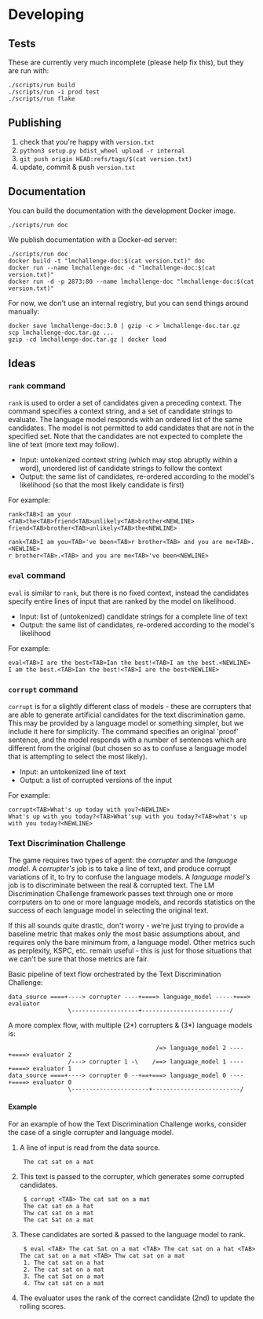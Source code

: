 # Developing

## Tests

These are currently very much incomplete (please help fix this), but they are run with:

    ./scripts/run build
    ./scripts/run -i prod test
    ./scripts/run flake

## Publishing

 1. check that you're happy with `version.txt`
 2. `python3 setup.py bdist_wheel upload -r internal`
 3. `git push origin HEAD:refs/tags/$(cat version.txt)`
 4. update, commit & push `version.txt`

## Documentation

You can build the documentation with the development Docker image.

    ./scripts/run doc

We publish documentation with a Docker-ed server:

    ./scripts/run doc
    docker build -t "lmchallenge-doc:$(cat version.txt)" doc
    docker run --name lmchallenge-doc -d "lmchallenge-doc:$(cat version.txt)"
    docker run -d -p 2873:80 --name lmchallenge-doc "lmchallenge-doc:$(cat version.txt)"

For now, we don't use an internal registry, but you can send things around manually:

    docker save lmchallenge-doc:3.0 | gzip -c > lmchallenge-doc.tar.gz
    scp lmchallenge-doc.tar.gz ...
    gzip -cd lmchallenge-doc.tar.gz | docker load

## Ideas

### `rank` command

`rank` is used to order a set of candidates given a preceding context. The command specifies a context string, and a set of candidate strings to evaluate. The language model responds with an ordered list of the same candidates. The model is not permitted to add candidates that are not in the specified set. Note that the candidates are not expected to complete the line of text (more text may follow).

 - Input: untokenized context string (which may stop abruptly within a word), unordered list of candidate strings to follow the context
 - Output: the same list of candidates, re-ordered according to the model's likelihood (so that the most likely candidate is first)

For example:

    rank<TAB>I am your <TAB>the<TAB>friend<TAB>unlikely<TAB>brother<NEWLINE>
	friend<TAB>brother<TAB>unlikely<TAB>the<NEWLINE>

    rank<TAB>I am you<TAB>'ve been<TAB>r brother<TAB> and you are me<TAB>.<NEWLINE>
	r brother<TAB>.<TAB> and you are me<TAB>'ve been<NEWLINE>

### `eval` command

`eval` is similar to `rank`, but there is no fixed context, instead the candidates specify entire lines of input that are ranked by the model on likelihood.

 - Input: list of (untokenized) candidate strings for a complete line of text
 - Output: the same list of candidates, re-ordered according to the model's likelihood

For example:

    eval<TAB>I are the best<TAB>Ian the best!<TAB>I am the best.<NEWLINE>
	I am the best.<TAB>Ian the best!<TAB>I are the best<NEWLINE>

### `corrupt` command

`corrupt` is for a slightly different class of models - these are corrupters that are able to generate artificial candidates for the text discrimination game. This may be provided by a language model or something simpler, but we include it here for simplicity. The command specifies an original 'proof' sentence, and the model responds with a number of sentences which are different from the original (but chosen so as to confuse a language model that is attempting to select the most likely).

 - Input: an untokenized line of text
 - Output: a list of corrupted versions of the input

For example:

    corrupt<TAB>What's up today with you?<NEWLINE>
	What's up with you today?<TAB>What'sup with you today?<TAB>what's up with you today?<NEWLINE>

### Text Discrimination Challenge

The game requires two types of agent: the _corrupter_ and the _language model_. A _corrupter's_ job is to take a line of text, and produce corrupt variations of it, to try to confuse the language models. A _language model's_ job is to discriminate between the real & corrupted text. The LM Discrimination Challenge framework passes text through one or more corrputers on to one or more language models, and records statistics on the success of each language model in selecting the original text.

If this all sounds quite drastic, don't worry - we're just trying to provide a baseline metric that makes only the most basic assumptions about, and requires only the bare minimum from, a language model. Other metrics such as perplexity, KSPC, etc. remain useful - this is just for those situations that we can't be sure that those metrics are fair.

Basic pipeline of text flow orchestrated by the Text Discrimination Challenge:

    data_source ====+----> corrupter ----+====> language_model -----+===> evaluator
                     \-------------------+-------------------------/

A more complex flow, with multiple (2\*) corrupters & (3\*) language models is:

                                              /=> language_model 2 ----+====> evaluator 2
                     /---> corrupter 1 -\    /==> language_model 1 ----+====> evaluator 1
    data_source ====+----> corrupter 0 --+==+===> language_model 0 ----+====> evaluator 0
                     \----------------------+-------------------------/

#### Example

For an example of how the Text Discrimination Challenge works, consider the case of a single corrupter and language model.

1. A line of input is read from the data source.

        The cat sat on a mat

2. This text is passed to the corrupter, which generates some corrupted candidates.

        $ corrupt <TAB> The cat sat on a mat
        The cat sat on a hat
        Thw cat sat on a mat
        The cat Sat on a mat

3. These candidates are sorted & passed to the language model to rank.

        $ eval <TAB> The cat Sat on a mat <TAB> The cat sat on a hat <TAB> The cat sat on a mat <TAB> Thw cat sat on a mat
        1. The cat sat on a hat
        2. The cat sat on a mat
        3. The cat Sat on a mat
        4. Thw cat sat on a mat

4. The evaluator uses the rank of the correct candidate (2nd) to update the rolling scores.
